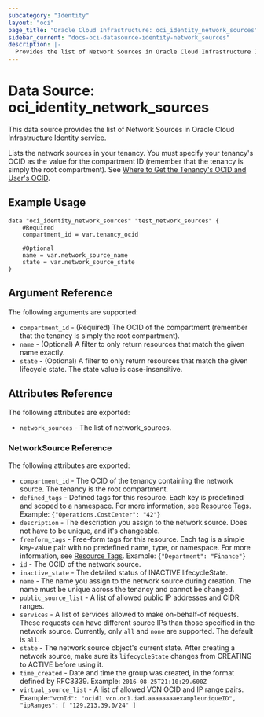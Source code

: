 ```yaml
---
subcategory: "Identity"
layout: "oci"
page_title: "Oracle Cloud Infrastructure: oci_identity_network_sources"
sidebar_current: "docs-oci-datasource-identity-network_sources"
description: |-
  Provides the list of Network Sources in Oracle Cloud Infrastructure Identity service
---
```


# Data Source: oci_identity_network_sources
This data source provides the list of Network Sources in Oracle Cloud Infrastructure Identity service.

Lists the network sources in your tenancy. You must specify your tenancy's OCID as the value for
the compartment ID (remember that the tenancy is simply the root compartment).
See [Where to Get the Tenancy's OCID and User's OCID](https://docs.cloud.oracle.com/iaas/Content/API/Concepts/apisigningkey.htm#five).


## Example Usage

```hcl
data "oci_identity_network_sources" "test_network_sources" {
	#Required
	compartment_id = var.tenancy_ocid

	#Optional
	name = var.network_source_name
	state = var.network_source_state
}
```

## Argument Reference

The following arguments are supported:

* `compartment_id` - (Required) The OCID of the compartment (remember that the tenancy is simply the root compartment). 
* `name` - (Optional) A filter to only return resources that match the given name exactly. 
* `state` - (Optional) A filter to only return resources that match the given lifecycle state.  The state value is case-insensitive. 


## Attributes Reference

The following attributes are exported:

* `network_sources` - The list of network_sources.

### NetworkSource Reference

The following attributes are exported:

* `compartment_id` - The OCID of the tenancy containing the network source. The tenancy is the root compartment.
* `defined_tags` - Defined tags for this resource. Each key is predefined and scoped to a namespace. For more information, see [Resource Tags](https://docs.cloud.oracle.com/iaas/Content/General/Concepts/resourcetags.htm). Example: `{"Operations.CostCenter": "42"}` 
* `description` - The description you assign to the network source. Does not have to be unique, and it's changeable.
* `freeform_tags` - Free-form tags for this resource. Each tag is a simple key-value pair with no predefined name, type, or namespace. For more information, see [Resource Tags](https://docs.cloud.oracle.com/iaas/Content/General/Concepts/resourcetags.htm). Example: `{"Department": "Finance"}` 
* `id` - The OCID of the network source.
* `inactive_state` - The detailed status of INACTIVE lifecycleState.
* `name` - The name you assign to the network source during creation. The name must be unique across the tenancy and cannot be changed. 
* `public_source_list` - A list of allowed public IP addresses and CIDR ranges. 
* `services` - A list of services allowed to make on-behalf-of requests. These requests can have different source IPs than those specified in the network source. Currently, only `all` and `none` are supported. The default is `all`. 
* `state` - The network source object's current state. After creating a network source, make sure its `lifecycleState` changes from CREATING to ACTIVE before using it. 
* `time_created` - Date and time the group was created, in the format defined by RFC3339.  Example: `2016-08-25T21:10:29.600Z` 
* `virtual_source_list` - A list of allowed VCN OCID and IP range pairs. Example:`"vcnId": "ocid1.vcn.oc1.iad.aaaaaaaaexampleuniqueID", "ipRanges": [ "129.213.39.0/24" ]` 

